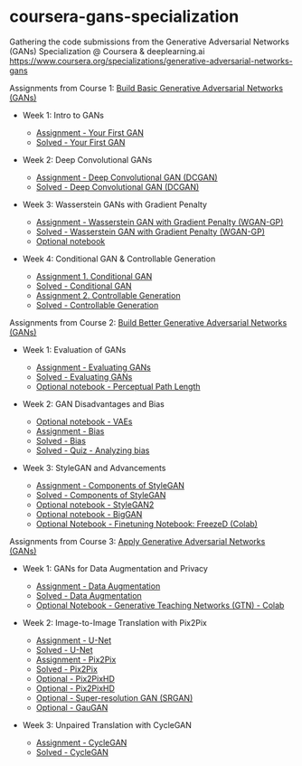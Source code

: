 # coursera-gans-specialization

Gathering the code submissions from the Generative Adversarial Networks (GANs) Specialization @ Coursera & deeplearning.ai <https://www.coursera.org/specializations/generative-adversarial-networks-gans>

Assignments from Course 1: [Build Basic Generative Adversarial Networks (GANs)](https://www.coursera.org/learn/build-basic-generative-adversarial-networks-gans/home/welcome)

- Week 1: Intro to GANs

  - [Assignment - Your First GAN](./Course1/C1W1_Your_First_GAN.ipynb)
  - [Solved - Your First GAN](Course1/C1W1_Your_First_GAN_solved.ipynb)

- Week 2: Deep Convolutional GANs

  - [Assignment - Deep Convolutional GAN (DCGAN)](./Course1/C1_W2_Assignment.ipynb)
  - [Solved - Deep Convolutional GAN (DCGAN)](Course1/C1_W2_Assignment_solved.ipynb)

- Week 3: Wasserstein GANs with Gradient Penalty

  - [Assignment - Wasserstein GAN with Gradient Penalty (WGAN-GP)](./Course1/C1W3_WGAN_GP.ipynb)
  - [Solved - Wasserstein GAN with Gradient Penalty (WGAN-GP)](./Course1/C1W3_WGAN_GP_solved.ipynb)
  - [Optional notebook](./Course1/SNGAN.ipynb)

- Week 4: Conditional GAN & Controllable Generation
  - [Assignment 1. Conditional GAN](./Course1/C1W4A_Build_a_Conditional_GAN.ipynb)
  - [Solved - Conditional GAN](./Course1/C1W4A_Build_a_Conditional_GAN_solved.ipynb)
  - [Assignment 2. Controllable Generation](./Course1/C1W4B_Controllable_Generation.ipynb)
  - [Solved - Controllable Generation](./Course1/C1W4B_Controllable_Generation_solved.ipynb)

Assignments from Course 2: [Build Better Generative Adversarial Networks (GANs)](https://www.coursera.org/learn/build-better-generative-adversarial-networks-gans/home/welcome)

- Week 1: Evaluation of GANs

  - [Assignment - Evaluating GANs](./Course2/C2W1_Assignment.ipynb)
  - [Solved - Evaluating GANs](./Course2/C2W1_Assignment_solved.ipynb)
  - [Optional notebook - Perceptual Path Length](./Course2/PPL.ipynb)

- Week 2: GAN Disadvantages and Bias

  - [Optional notebook - VAEs](./Course2/C2W2_VAE.ipynb)
  - [Assignment - Bias](./Course2/C2W2_Assignment.ipynb)
  - [Solved - Bias](./Course2/C2W2_Assignment.ipynb)
  - [Solved - Quiz - Analyzing bias](./Course2/Screenshot_2020-11-12AnalyzingBiasCoursera.png)

- Week 3: StyleGAN and Advancements

  - [Assignment - Components of StyleGAN](./Course2/C2W3_Assignment.ipynb)
  - [Solved - Components of StyleGAN](./Course2/C2W3_Assignment_solved.ipynb)
  - [Optional notebook - StyleGAN2](./Course2/StyleGAN2.ipynb)
  - [Optional notebook - BigGAN](./Course2/BigGAN.ipynb)
  - [Optional Notebook - Finetuning Notebook: FreezeD (Colab)](<https://colab.research.google.com/github/https-deeplearning-ai/GANs-Public/blob/master/C2W3_FreezeD_(Optional).ipynb>)

Assignments from Course 3: [Apply Generative Adversarial Networks (GANs)](https://www.coursera.org/learn/apply-generative-adversarial-networks-gans/home/welcome)

- Week 1: GANs for Data Augmentation and Privacy

  - [Assignment - Data Augmentation](./Course3/C3W1_Assignment.ipynb)
  - [Solved - Data Augmentation](./Course3/C3W1_Assignment_solved.ipynb)
  - [Optional Notebook - Generative Teaching Networks (GTN) - Colab](<https://colab.research.google.com/github/https-deeplearning-ai/GANs-Public/blob/master/C3W1_Generative_Teaching_Networks_(Optional).ipynb>)

- Week 2: Image-to-Image Translation with Pix2Pix

  - [Assignment - U-Net](./Course3/C3W2A_Assignment.ipynb)
  - [Solved - U-Net](./Course3/C3W2A_Assignment_solved.ipynb)
  - [Assignment - Pix2Pix](./Course3/C3W2B_Assignment.ipynb)
  - [Solved - Pix2Pix](./Course3/C3W2B_Assignment_solved.ipynb)
  - [Optional - Pix2PixHD](<https://colab.research.google.com/github/https-deeplearning-ai/GANs-Public/blob/master/C3W2_Pix2PixHD_(Optional).ipynb>)
  - [Optional - Pix2PixHD](<https://colab.research.google.com/github/https-deeplearning-ai/GANs-Public/blob/master/C3W2_Pix2PixHD_(Optional).ipynb>)
  - [Optional - Super-resolution GAN (SRGAN)](<https://colab.research.google.com/github/https-deeplearning-ai/GANs-Public/blob/master/C3W2_SRGAN_(Optional).ipynb>)
  - [Optional - GauGAN](<https://colab.research.google.com/github/https-deeplearning-ai/GANs-Public/blob/master/C3W2_GauGAN_(Optional).ipynb>)

- Week 3: Unpaired Translation with CycleGAN

  - [Assignment - CycleGAN](./Course3/C3W3_Assignment.ipynb)
  - [Solved - CycleGAN](./Course3/C3W3_Assignment_solved.ipynb)
